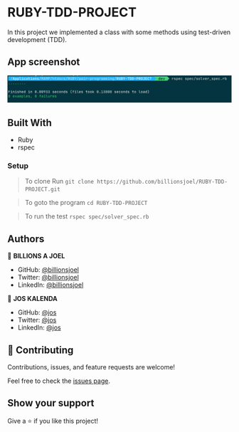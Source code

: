 # RUBY-TDD-PROJECT

In this project we implemented a class with some methods using test-driven development (TDD).

## App screenshot
![screenshot](./appscreenshot.png)


## Built With

- Ruby
- rspec

### Setup <br>

> To clone Run `git clone https://github.com/billionsjoel/RUBY-TDD-PROJECT.git`

> To goto the program `cd RUBY-TDD-PROJECT`

> To run the test `rspec spec/solver_spec.rb`

## Authors

👤 **BILLIONS A JOEL**

- GitHub: [@billionsjoel](https://github.com/billionsjoel)
- Twitter: [@billionsjoel](https://twitter.com/billionsjoel)
- LinkedIn: [@billionsjoel](https://www.linkedin.com/in/billionsjoel/)

👤 **JOS KALENDA**

- GitHub: [@jos](https://github.com/)
- Twitter: [@jos](https://www.twitter.com/)
- LinkedIn: [@jos](https://www.linkedin.com/in/)

## 🤝 Contributing

Contributions, issues, and feature requests are welcome!

Feel free to check the [issues page](../../issues/).

## Show your support

Give a ⭐️ if you like this project!

